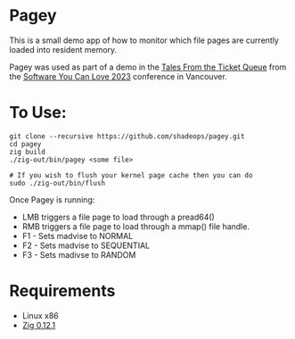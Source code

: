 # Pagey

This is a small demo app of how to monitor which file pages are
currently loaded into resident memory.

Pagey was used as part of a demo in the 
[Tales From the Ticket Queue](https://softwareyoucanlove.ca/talks/tales-from-the-ticket-queue) from the
[Software You Can Love 2023](https://softwareyoucanlove.ca) conference in Vancouver.

# To Use:
```
git clone --recursive https://github.com/shadeops/pagey.git
cd pagey
zig build
./zig-out/bin/pagey <some file>

# If you wish to flush your kernel page cache then you can do
sudo ./zig-out/bin/flush
```

Once Pagey is running:
* LMB triggers a file page to load through a pread64()
* RMB triggers a file page to load through a mmap() file handle.
* F1 - Sets madvise to NORMAL
* F2 - Sets madvise to SEQUENTIAL
* F3 - Sets madivse to RANDOM

# Requirements
* Linux x86
* [Zig 0.12.1](https://ziglang.org/download/)
